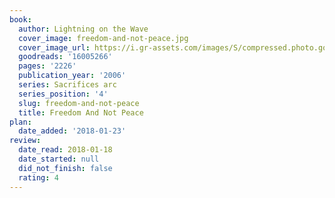 ```yaml
---
book:
  author: Lightning on the Wave
  cover_image: freedom-and-not-peace.jpg
  cover_image_url: https://i.gr-assets.com/images/S/compressed.photo.goodreads.com/books/1579183630l/16005266._SX98_.jpg
  goodreads: '16005266'
  pages: '2226'
  publication_year: '2006'
  series: Sacrifices arc
  series_position: '4'
  slug: freedom-and-not-peace
  title: Freedom And Not Peace
plan:
  date_added: '2018-01-23'
review:
  date_read: 2018-01-18
  date_started: null
  did_not_finish: false
  rating: 4
---
```

